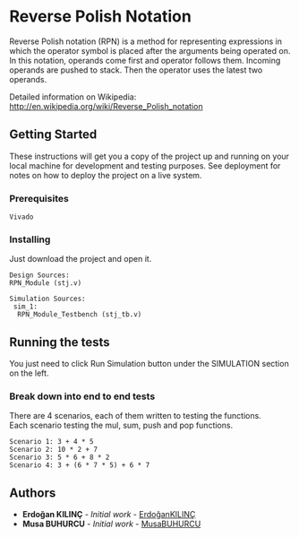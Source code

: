 # Reverse Polish Notation

Reverse Polish notation (RPN) is a method for representing expressions in which the operator symbol is placed after the arguments being operated on.
In this notation, operands come first and operator follows them. Incoming operands are pushed to stack. Then the operator uses the latest two operands.

Detailed information on Wikipedia:
http://en.wikipedia.org/wiki/Reverse_Polish_notation

## Getting Started

These instructions will get you a copy of the project up and running on your local machine for development and testing purposes. See deployment for notes on how to deploy the project on a live system.

### Prerequisites

```
Vivado
```

### Installing

Just download the project and open it.

```
Design Sources:
RPN_Module (stj.v)

Simulation Sources:
 sim_1:
  RPN_Module_Testbench (stj_tb.v)
```
## Running the tests

You just need to click Run Simulation button under the SIMULATION section on the left.

### Break down into end to end tests

There are 4 scenarios, each of them written to testing the functions.  
Each scenario testing the mul, sum, push and pop functions.

```
Scenario 1: 3 + 4 * 5
Scenario 2: 10 * 2 + 7
Scenario 3: 5 * 6 + 8 * 2
Scenario 4: 3 + (6 * 7 * 5) + 6 * 7
```

## Authors

* **Erdoğan KILINÇ** - *Initial work* - [ErdoğanKILINÇ](https://github.com/erdogankilinc)
* **Musa BUHURCU** - *Initial work* - [MusaBUHURCU](https://github.com/musabhc)


